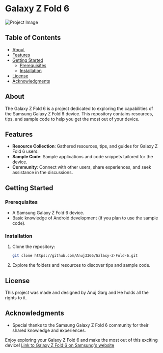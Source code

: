 # Galaxy Z Fold 6


![Project Image](images/galaxy-fold.jpg)

## Table of Contents

- [About](#about)
- [Features](#features)
- [Getting Started](#getting-started)
  - [Prerequisites](#prerequisites)
  - [Installation](#installation)
- [License](#license)
- [Acknowledgments](#acknowledgments)

## About

The Galaxy Z Fold 6 is a project dedicated to exploring the capabilities of the Samsung Galaxy Z Fold 6 device. This repository contains resources, tips, and sample code to help you get the most out of your device.

## Features

- **Resource Collection**: Gathered resources, tips, and guides for Galaxy Z Fold 6 users.
- **Sample Code**: Sample applications and code snippets tailored for the device.
- **Community**: Connect with other users, share experiences, and seek assistance in the discussions.

## Getting Started

### Prerequisites

- A Samsung Galaxy Z Fold 6 device.
- Basic knowledge of Android development (if you plan to use the sample code).

### Installation

1. Clone the repository:

   ```bash
   git clone https://github.com/Anuj3366/Galaxy-Z-Fold-6.git
   ```

2. Explore the folders and resources to discover tips and sample code.

## License

This project was made and designed by Anuj Garg and He holds all the rights to it.

## Acknowledgments

- Special thanks to the Samsung Galaxy Z Fold 6 community for their shared knowledge and experiences.


Enjoy exploring your Galaxy Z Fold 6 and make the most out of this exciting device!
[Link to Galaxy Z Fold 6 on Samsung's website](https://www.samsung.com/global/galaxy/galaxy-z-fold3/)

